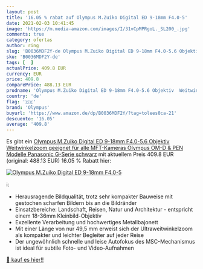 ```yaml
---
layout: post
title: '16.05 % rabat auf Olympus M.Zuiko Digital ED 9-18mm F4.0-5'
date: 2021-02-03 10:41:45
image: 'https://m.media-amazon.com/images/I/31vCpMPRgoL._SL200_.jpg'
comments: true
category: ofertas
author: ring
slug: 'B0036MDF2Y-de Olympus M.Zuiko Digital ED 9-18mm F4.0-5.6 Objektiv...'
sku: 'B0036MDF2Y-de'
tags: [  ]
actualPrice: 409.8 EUR
currency: EUR
price: 409.8
comparePrice: 488.13 EUR
prodname: 'Olympus M.Zuiko Digital ED 9-18mm F4.0-5.6 Objektiv  Weitwinkelzoom  geeignet für alle MFT-Kameras  Olympus OM-D & PEN Modelle  Panasonic G-Serie   schwarz'
country: 'de'
flag: '🇩🇪'
brand: 'Olympus'
buyurl: 'https://www.amazon.de/dp/B0036MDF2Y/?tag=tolees0ca-21'
descuento: '16.05'
average: '409.8'
---
```


Es gibt ein [Olympus M.Zuiko Digital ED 9-18mm F4.0-5.6 Objektiv  Weitwinkelzoom  geeignet für alle MFT-Kameras  Olympus OM-D & PEN Modelle  Panasonic G-Serie   schwarz](https://www.amazon.de/dp/B0036MDF2Y/?tag=tolees0ca-21) mit aktuellem Preis 409.8 EUR (original: 488.13 EUR) 16.05 % Rabatt hier:

[![Olympus M.Zuiko Digital ED 9-18mm F4.0-5](https://m.media-amazon.com/images/I/31vCpMPRgoL._SL200_.jpg)](https://www.amazon.de/dp/B0036MDF2Y/?tag=tolees0ca-21)

ℹ️:

- Herausragende Bildqualität, trotz sehr kompakter Bauweise mit gestochen scharfen Bildern bis an die Bildränder
- Einsatzbereiche: Landschaft, Reisen, Natur und Architektur - entspricht einem 18-36mm Kleinbild-Objektiv
- Exzellente Verarbeitung und hochwertiges Metallbajonett
- Mit einer Länge von nur 49,5 mm erweist sich der Ultraweitwinkelzoom als kompakter und leichter Begleiter auf jeder Reise
- Der ungewöhnlich schnelle und leise Autofokus des MSC-Mechanismus ist ideal für subtile Foto- und Video-Aufnahmen

[🛒 kauf es hier!!](https://www.amazon.de/dp/B0036MDF2Y/?tag=tolees0ca-21)
